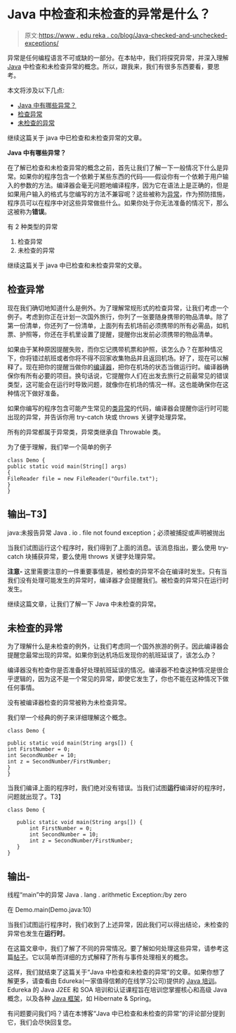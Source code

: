 # Java 中检查和未检查的异常是什么？

> 原文:[https://www . edu reka . co/blog/Java-checked-and-unchecked-exceptions/](https://www.edureka.co/blog/java-checked-and-unchecked-exceptions/)

异常是任何编程语言不可或缺的一部分。在本帖中，我们将探究异常，并深入理解 [Java](https://www.edureka.co/blog/java-tutorial/) 中检查和未检查异常的概念。所以，跟我来，我们有很多东西要看，要思考。

本文将涉及以下几点:

*   [Java 中有哪些异常？](#Exception)
*   [检查异常](#Checked%20Exceptions)
*   [未检查的异常](#Unchecked%20Exceptions)

继续这篇关于 java 中已检查和未检查异常的文章。

**Java 中有哪些异常？**

在了解已检查和未检查异常的概念之前，首先让我们了解一下一般情况下什么是异常。如果你的程序包含一个依赖于某些东西的代码——假设你有一个依赖于用户输入的参数的方法。编译器会毫无问题地编译程序，因为它在语法上是正确的，但是如果用户输入的格式与您编写的方法不兼容呢？这些被称为[异常](https://www.edureka.co/blog/java-exception-handling)，作为预防措施，程序员可以在程序中对这些异常做些什么。如果你处于你无法准备的情况下，那么这被称为**错误**。

有 2 种类型的异常

1.  检查异常
2.  未检查的异常

继续这篇关于 java 中已检查和未检查异常的文章。

## **检查异常**

现在我们确切地知道什么是例外。为了理解常规形式的检查异常，让我们考虑一个例子。考虑到你正在计划一次国外旅行，你列了一张要随身携带的物品清单。除了第一份清单，你还列了一份清单，上面列有去机场前必须携带的所有必需品，如机票、护照等，你还在手机里设置了提醒，提醒你出发前必须携带的物品清单。

如果由于某种原因提醒失败，而你忘记携带机票和护照，该怎么办？在那种情况下，你将错过航班或者你将不得不回家收集物品并且返回机场。好了，现在可以解释了。现在把你的提醒当做你的[编译器](https://www.edureka.co/blog/just-in-time-compiler/)，把你在机场的状态当做运行时。编译器确保你有所有必要的项目。换句话说，它提醒你人们在出发去旅行之前最常见的错误类型，这可能会在运行时导致问题，就像你在机场的情况一样。这也能确保你在这种情况下做好准备。

如果你编写的程序包含可能产生常见的[类异常](https://www.edureka.co/blog/java-exception-handling#ExceptionTypes)的代码，编译器会提醒你运行时可能出现的异常，并告诉你用 try-catch 块或 throws 关键字处理异常。

所有的异常都属于异常类，异常类继承自 Throwable 类。

为了便于理解，我们举一个简单的例子

```
class Demo {
public static void main(String[] args)
{
FileReader file = new FileReader("Ourfile.txt");
}
}
```

## **输出**–T3】

java:未报告异常 Java . io . file not found exception；必须被捕捉或声明被抛出

当我们试图运行这个程序时，我们得到了上面的消息。该消息指出，要么使用 try-catch 块捕获异常，要么使用 throws 关键字处理异常。

**注意-** 这里需要注意的一件重要事情是，被检查的异常不会在编译时发生。只有当我们没有处理可能发生的异常时，编译器才会提醒我们。被检查的异常只在运行时发生。

继续这篇文章，让我们了解一下 Java 中未检查的异常。

## **未检查的异常**

为了理解什么是未检查的例外，让我们考虑同一个国外旅游的例子。因此编译器会提醒您最常出现的异常。如果你到达机场后发现你的航班延误了，该怎么办？

编译器没有检查你是否准备好处理航班延误的情况。编译器不检查这种情况是很合乎逻辑的，因为这不是一个常见的异常，即使它发生了，你也不能在这种情况下做任何事情。

没有被编译器检查的异常被称为未检查异常。

我们举一个经典的例子来详细理解这个概念。

```
class Demo {

public static void main(String args[]) {
int FirstNumber = 0;
int SecondNumber = 10;
int z = SecondNumber/FirstNumber;
}
}
```

当我们编译上面的程序时，我们绝对没有错误。当我们试图**运行**编译好的程序时，问题就出现了。T3】

```
class Demo {

   public static void main(String args[]) {
       int FirstNumber = 0;
       int SecondNumber = 10;
       int z = SecondNumber/FirstNumber;
   }
}

```

## **输出-**

线程“main”中的异常 Java . lang . arithmetic Exception:/by zero

在 Demo.main(Demo.java:10)

当我们试图运行程序时，我们收到了上述异常，因此我们可以得出结论，未检查的异常也发生在**运行时**。

在这篇文章中，我们了解了不同的异常情况。要了解如何处理这些异常，请参考这篇[帖子](https://www.edureka.co/blog/java-exception-handling)。它以简单而详细的方式解释了所有与事件处理相关的概念。

这样，我们就结束了这篇关于“Java 中检查和未检查的异常”的文章。如果你想了解更多，请查看由 Edureka(一家值得信赖的在线学习公司)提供的  [Java 培训](https://www.edureka.co/java-j2ee-soa-training)。Edureka 的 Java J2EE 和 SOA 培训和认证课程旨在培训您掌握核心和高级 Java 概念，以及各种 [Java 框架](https://www.edureka.co/blog/java-frameworks/)，如 Hibernate & Spring。

有问题要问我们吗？请在本博客“Java 中已检查和未检查的异常”的评论部分提到它，我们会尽快回复您。